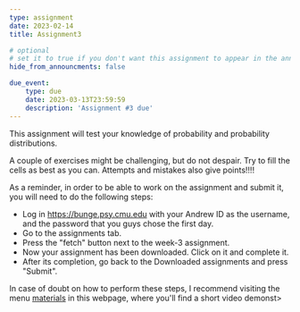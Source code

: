 ```yaml
---
type: assignment
date: 2023-02-14
title: Assignment3

# optional
# set it to true if you don't want this assignment to appear in the announcements section
hide_from_announcments: false

due_event: 
    type: due
    date: 2023-03-13T23:59:59
    description: 'Assignment #3 due'
---
```

<!-- Other additional contents using markdown -->

This assignment will test your knowledge of probability and probability distributions.

A couple of exercises might be challenging, but do not despair. Try to fill the cells as best as you can. Attempts and mistakes also give points!!!!

As a reminder, in order to be able to work on the assignment and submit it, you will need to do the following steps:

- Log in https://bunge.psy.cmu.edu with your Andrew ID as the username, and the password that you guys chose the first day.
- Go to the assignments tab.
- Press the "fetch" button next to the week-3 assignment.
- Now your assignment has been downloaded. Click on it and complete it.
- After its completion, go back to the Downloaded assignments and press "Submit".

In case of doubt on how to perform these steps, I recommend visiting the menu [materials](https://jrasero.github.io/cm-85309-2023-web/materials) in this  webpage, where you'll find a short video demonst>
